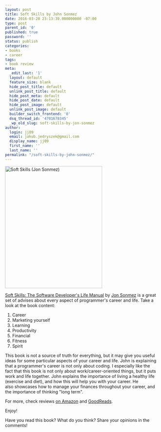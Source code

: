 ```yaml
---
layout: post
title: Soft Skills by John Sonmez
date: 2016-03-28 23:13:39.000000000 -07:00
type: post
parent_id: '0'
published: true
password: ''
status: publish
categories:
- books
- career
tags:
- book review
meta:
  _edit_last: '1'
  layout: default
  feature_size: blank
  hide_post_title: default
  unlink_post_title: default
  hide_post_meta: default
  hide_post_date: default
  hide_post_image: default
  unlink_post_image: default
  builder_switch_frontend: '0'
  dsq_thread_id: '4701678345'
  _wp_old_slug: soft-skills-by-jon-sonmez
author:
  login: jj09
  email: jakub.jedryszek@gmail.com
  display_name: jj09
  first_name: ''
  last_name: ''
permalink: "/soft-skills-by-john-sonmez/"
---
```

<p><img class="aligncenter size-full wp-image-13151" src="{{ site.baseurl }}/assets/2016/03/Soft-Skills-Jon-Sonmez.jpg" alt="Soft Skills (Jon Sonmez)" width="319" height="400" /></p>
<p><a href="https://amzn.to/3yYQIeJ">Soft Skills: The Software Developer's Life Manual</a> by <a href="http://simpleprogrammer.com/">Jon Sonmez</a> is a great set of advises about every aspect of programmer's career and life. Take a look at the book content:</p>
<ol>
<li>Career</li>
<li>Marketing yourself</li>
<li>Learning</li>
<li>Productivity</li>
<li>Financial</li>
<li>Fitness</li>
<li>Spirit</li>
</ol>
<p>This book is not a source of truth for everything, but it may give you useful ideas for some particular aspects of your career and life. John is explaining that a programmer's career is not only about coding. I especially like the fact that this book is not only about work/career-oriented things, but it puts work and life together. John explains the importance of living a healthy life (exercise and diet), and how this will help you with your career. He also showcases how to manage your finances throughout your career, and the importance of thinking "long term".</p>
<p>For more, check reviews <a href="http://www.amazon.com/Soft-Skills-software-developers-manual/product-reviews/1617292397/ref=cm_cr_dp_see_all_btm?ie=UTF8&amp;showViewpoints=1&amp;sortBy=recent">on Amazon</a> and <a href="https://www.goodreads.com/book/show/23232941-soft-skills">GoodReads</a>.</p>
<p>Enjoy!</p>
<p>Have you read this book? What do you think? Share your opinions in the comments!</p>
